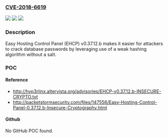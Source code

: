 ### [CVE-2018-6619](https://cve.mitre.org/cgi-bin/cvename.cgi?name=CVE-2018-6619)
![](https://img.shields.io/static/v1?label=Product&message=n%2Fa&color=blue)
![](https://img.shields.io/static/v1?label=Version&message=n%2Fa&color=blue)
![](https://img.shields.io/static/v1?label=Vulnerability&message=n%2Fa&color=brighgreen)

### Description

Easy Hosting Control Panel (EHCP) v0.37.12.b makes it easier for attackers to crack database passwords by leveraging use of a weak hashing algorithm without a salt.

### POC

#### Reference
- http://hyp3rlinx.altervista.org/advisories/EHCP-v0.37.12.b-INSECURE-CRYPTO.txt
- http://packetstormsecurity.com/files/147556/Easy-Hosting-Control-Panel-0.37.12.b-Insecure-Cryptography.html

#### Github
No GitHub POC found.

